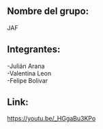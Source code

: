 ## Nombre del grupo: 
JAF <br>
## Integrantes:  
-Julián Arana  <br>
-Valentina Leon  <br>
-Felipe Bolivar <br>
## Link:
https://youtu.be/_HGgaBu3KPo <br>

